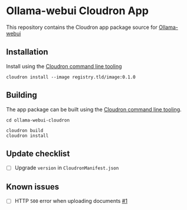 # Ollama-webui Cloudron App

This repository contains the Cloudron app package source for [Ollama-webui](https://github.com/ollama-webui/ollama-webui)

## Installation

Install using the [Cloudron command line tooling](https://cloudron.io/references/cli.html)

```
cloudron install --image registry.tld/image:0.1.0
```

## Building

The app package can be built using the [Cloudron command line tooling](https://cloudron.io/references/cli.html).

```
cd ollama-webui-cloudron

cloudron build
cloudron install
```

## Update checklist

* [ ] Upgrade `version` in `CloudronManifest.json`

## Known issues

* [ ] HTTP `500` error when uploading documents [#1](https://github.com/Lanhild/ollama-webui-cloudron/issues/1)
